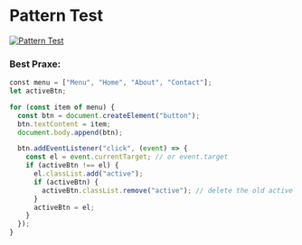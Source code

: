 # Pattern Test
[![Pattern Test](https://github.com/AndriiKot/VanillaJS__Cooks/blob/main/_002_test_/__demo__/__v1_0_0__.png)](https://github.com/AndriiKot/VanillaJS__Cooks/blob/main/_002_test_/_00-0__Best__Praxe__)
### Best Praxe: 
```js
﻿const menu = ["Menu", "Home", "About", "Contact"];
let activeBtn;

for (const item of menu) {
  const btn = document.createElement("button");
  btn.textContent = item;
  document.body.append(btn);

  btn.addEventListener("click", (event) => {
    const el = event.currentTarget; // or event.target
    if (activeBtn !== el) {
      el.classList.add("active");
      if (activeBtn) {
        activeBtn.classList.remove("active"); // delete the old active button
      }
      activeBtn = el;
    }
  });
}
```
